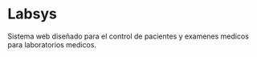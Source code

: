 # Labsys

Sistema web diseñado para el control de pacientes y examenes medicos para laboratorios medicos.
